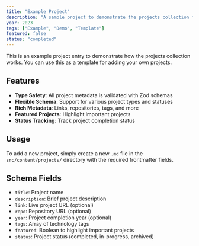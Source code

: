 ```yaml
---
title: "Example Project"
description: "A sample project to demonstrate the projects collection functionality."
year: 2023
tags: ["Example", "Demo", "Template"]
featured: false
status: "completed"
---
```


This is an example project entry to demonstrate how the projects collection works. You can use this as a template for adding your own projects.

## Features

- **Type Safety**: All project metadata is validated with Zod schemas
- **Flexible Schema**: Support for various project types and statuses
- **Rich Metadata**: Links, repositories, tags, and more
- **Featured Projects**: Highlight important projects
- **Status Tracking**: Track project completion status

## Usage

To add a new project, simply create a new `.md` file in the `src/content/projects/` directory with the required frontmatter fields.

## Schema Fields

- `title`: Project name
- `description`: Brief project description
- `link`: Live project URL (optional)
- `repo`: Repository URL (optional)
- `year`: Project completion year (optional)
- `tags`: Array of technology tags
- `featured`: Boolean to highlight important projects
- `status`: Project status (completed, in-progress, archived)

